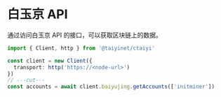 # 白玉京 API

通过访问白玉京 API 的接口，可以获取区块链上的数据。

```ts twoslash
import { Client, http } from '@taiyinet/ctaiyi'

const client = new Client({
  transport: http('https://<node-url>')
})
// ---cut---
const accounts = await client.baiyujing.getAccounts(['initminer'])
```
